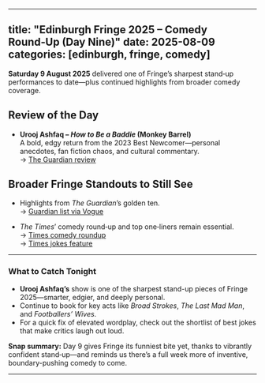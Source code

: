 
---
title: "Edinburgh Fringe 2025 – Comedy Round‑Up (Day Nine)"
date: 2025-08-09
categories: [edinburgh, fringe, comedy]
---

**Saturday 9 August 2025** delivered one of Fringe’s sharpest stand‑up performances to date—plus continued highlights from broader comedy coverage.

## Review of the Day

- **Urooj Ashfaq – _How to Be a Baddie_ (Monkey Barrel)**  
  A bold, edgy return from the 2023 Best Newcomer—personal anecdotes, fan fiction chaos, and cultural commentary.  
  → [The Guardian review](https://www.theguardian.com/stage/2025/aug/09/urooj-ashfaq-how-to-be-a-baddie-review-monkey-barrel-edinburgh)

## Broader Fringe Standouts to Still See

- Highlights from *The Guardian*’s golden ten.  
  → [Guardian list via Vogue](https://www.vogue.com/article/10-standout-acts-from-2025-edinburgh-fringe-festival?utm_source=chatgpt.com)

- *The Times*’ comedy round‑up and top one‑liners remain essential.  
  → [Times comedy roundup](https://www.thetimes.co.uk/article/edinburgh-fringe-festival-2025-best-comedy-shows-ranked-xzd2kjplw?utm_source=chatgpt.com)  
  → [Times jokes feature](https://www.thetimes.co.uk/article/the-best-jokes-of-edinburgh-fringe-2025-xkh5qg5kb?utm_source=chatgpt.com)

---

### What to Catch Tonight

- **Urooj Ashfaq’s** show is one of the sharpest stand-up pieces of Fringe 2025—smarter, edgier, and deeply personal.  
- Continue to book for key acts like *Broad Strokes*, *The Last Mad Man*, and *Footballers’ Wives*.  
- For a quick fix of elevated wordplay, check out the shortlist of best jokes that make critics laugh out loud.

**Snap summary:** Day 9 gives Fringe its funniest bite yet, thanks to vibrantly confident stand‑up—and reminds us there’s a full week more of inventive, boundary-pushing comedy to come.

---

